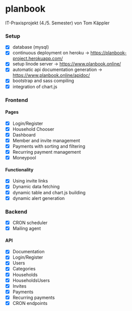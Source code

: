 # planbook

IT-Praxisprojekt (4./5. Semester) von Tom Käppler

### Setup

-   [x] database (mysql)
-   [x] continuous deployment on heroku -> <https://planbook-project.herokuapp.com/>
-   [x] setup linode server -> <https://www.planbook.online/>
-   [x] automatic api documentation generation -> <https://www.planbook.online/apidoc/>
-   [x] bootstrap and sass compiling
-   [x] integration of chart.js

### Frontend

#### Pages

-   [x] Login/Register
-   [x] Household Chooser
-   [x] Dashboard
-   [x] Member and invite management
-   [x] Payments with sorting and filtering
-   [x] Recurring payment management
-   [x] Moneypool

#### Functionality

-   [x] Using invite links
-   [x] Dynamic data fetching
-   [x] dynamic table and chart.js building
-   [x] dynamic alert generation

### Backend

-   [x] CRON scheduler
-   [x] Mailing agent

#### API

-   [x] Documentation
-   [x] Login/Register
-   [x] Users
-   [x] Categories
-   [x] Households
-   [x] HouseholdsUsers
-   [x] Invites
-   [x] Payments
-   [x] Recurring payments
-   [x] CRON endpoints
